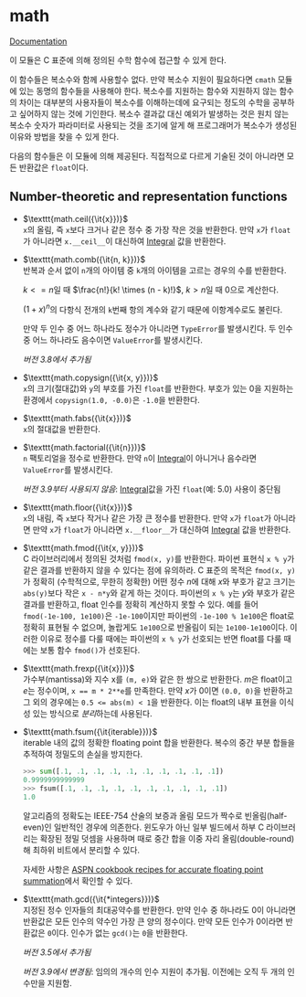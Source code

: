 # math
[Documentation](https://docs.python.org/3/library/math.html)

이 모듈은 C 표준에 의해 정의된 수학 함수에 접근할 수 있게 한다.

이 함수들은 복소수와 함께 사용할수 없다. 만약 복소수 지원이 필요하다면 `cmath` 모듈에 있는 동명의 함수들을 사용해야 한다. 복소수를 지원하는 함수와 지원하지 않는 함수의 차이는 대부분의 사용자들이 복소수를 이해하는데에 요구되는 정도의 수학을 공부하고 싶어하지 않는 것에 기인한다. 복소수 결과값 대신 예외가 발생하는 것은 원치 않는 복소수 숫자가 파라미터로 사용되는 것을 조기에 알게 해 프로그래머가 복소수가 생성된 이유와 방법을 찾을 수 있게 한다.

다음의 함수들은 이 모듈에 의해 제공된다. 직접적으로 다르게 기술된 것이 아니라면 모든 반환값은 `float`이다.

## Number-theoretic and representation functions
- $\texttt{math.ceil({\it{x}})}$<br>
  `x`의 올림, 즉 `x`보다 크거나 같은 정수 중 가장 작은 것을 반환한다. 만약 `x`가 `float`가 아니라면 `x.__ceil__`이 대신하여 [Integral](https://docs.python.org/3/library/numbers.html#numbers.Integral) 값을 반환한다.

- $\texttt{math.comb({\it{n, k}})}$<br>
  반복과 순서 없이 `n`개의 아이템 중 `k`개의 아이템을 고르는 경우의 수를 반환한다.

  $k <= n$일 때 $\frac{n!}{k! \times (n - k)!}$, $k > n$일 때 $0$으로 계산한다.

  $(1 + x)^n$의 다항식 전개의 `k`번째 항의 계수와 같기 때문에 이항계수로도 불린다.

  만약 두 인수 중 어느 하나라도 정수가 아니라면 `TypeError`를 발생시킨다. 두 인수 중 어느 하나라도 음수이면 `ValueError`를 발생시킨다.

  *버전 3.8에서 추가됨*

- $\texttt{math.copysign({\it{x, y}})}$<br>
  `x`의 크기(절대값)와 `y`의 부호를 가진 `float`를 반환한다. 부호가 있는 0을 지원하는 환경에서 `copysign(1.0, -0.0)`은 `-1.0`을 반환한다.

- $\texttt{math.fabs({\it{x}})}$<br>
  `x`의 절대값을 반환한다.

- $\texttt{math.factorial({\it{n}})}$<br>
  `n` 팩토리얼을 정수로 반환한다. 만약 `n`이 [Integral](https://docs.python.org/3/library/numbers.html#numbers.Integral)이 아니거나 음수라면 `ValueError`를 발생시킨다.

  *버전 3.9부터 사용되지 않음*: [Integral](https://docs.python.org/3/library/numbers.html#numbers.Integral)값을 가진 `float`(예: 5.0) 사용이 중단됨

- $\texttt{math.floor({\it{x}})}$<br>
  `x`의 내림, 즉 `x`보다 작거나 같은 가장 큰 정수를 반환한다. 만약 `x`가 `float`가 아니라면 만약 `x`가 `float`가 아니라면 `x.__floor__`가 대신하여 [Integral](https://docs.python.org/3/library/numbers.html#numbers.Integral) 값을 반환한다.

- $\texttt{math.fmod({\it{x, y}})}$<br>
  C 라이브러리에서 정의된 것처럼 `fmod(x, y)`를 반환한다. 파이썬 표현식 `x % y`가 같은 결과를 반환하지 않을 수 있다는 점에 유의하라. C 표준의 목적은 `fmod(x, y)`가 정확히 (수학적으로, 무한히 정확한) 어떤 정수 *n*에 대해 *x*와 부호가 같고 크기는 `abs(y)`보다 작은 `x - n*y`와 같게 하는 것이다. 파이썬의 `x % y`는 *y*와 부호가 같은 결과를 반환하고, float 인수를 정확히 계산하지 못할 수 있다. 예를 들어 `fmod(-1e-100, 1e100)`은 `-1e-100`이지만 파이썬의 `-1e-100 % 1e100`은 float로 정확히 표현될 수 없으며, 놀랍게도 `1e100`으로 반올림이 되는 `1e100-1e100`이다. 이러한 이유로 
  정수를 다룰 때에는 파이썬의 `x % y`가 선호되는 반면 float를 다룰 때에는 보통 함수 `fmod()`가 선호된다.

- $\texttt{math.frexp({\it{x}})}$<br>
  가수부(mantissa)와 지수 x를 `(m, e)`와 같은 한 쌍으로 반환한다. *m*은 float이고 *e*는 정수이며, `x == m * 2**e`를 만족한다. 만약 *x*가 0이면 `(0.0, 0)`을 반환하고 그 외의 경우에는 `0.5 <= abs(m) < 1`을 반환한다. 이는 float의 내부 표현을 이식성 있는 방식으로 *분리*하는데 사용된다.

- $\texttt{math.fsum({\it{iterable}})}$<br>
  iterable 내의 값의 정확한 floating point 합을 반환한다. 복수의 중간 부분 합들을 추적하여 정밀도의 손실을 방지한다.
  ```python
  >>> sum([.1, .1, .1, .1, .1, .1, .1, .1, .1, .1])
  0.9999999999999
  >>> fsum([.1, .1, .1, .1, .1, .1, .1, .1, .1, .1])
  1.0
  ```
  알고리즘의 정확도는 IEEE-754 산술의 보증과 올림 모드가 짝수로 빈올림(half-even)인 일반적인 경우에 의존한다. 윈도우가 아닌 일부 빌드에서 하부 C 라이브러리는 확장된 정밀 덧셈을 사용하며 때로 중간 합을 이중 자리 올림(double-round)해 최하위 비트에서 분리할 수 있다.

  자세한 사항은 [ASPN cookbook recipes for accurate floating point summation](https://code.activestate.com/recipes/393090/)에서 확인할 수 있다.

- $\texttt{math.gcd({\it{*integers}})}$<br>
  지정된 정수 인자들의 최대공약수를 반환한다. 만약 인수 중 하나라도 0이 아니라면 반환값은 모든 인수의 약수인 가장 큰 양의 정수이다. 만약 모든 인수가 0이라면 반환값은 `0`이다. 인수가 없는 `gcd()`는 `0`을 반환한다.

  *버전 3.5에서 추가됨*

  *버전 3.9에서 변경됨*: 임의의 개수의 인수 지원이 추가됨. 이전에는 오직 두 개의 인수만을 지원함.